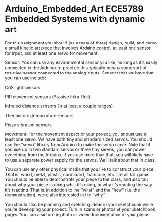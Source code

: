 # Arduino_Embedded_Art   ECE5789 Embedded Systems with dynamic art
For this assignment you should (as a team of three) design, build, and demo a small kinetic art piece that involves Arduino control, at least one sensor for input, and at least one servo for movement.

Sensor: You can use any environmental sensor you like, as long as it’s easily connected to the Arduino. In practice this typically means some sort of resistive sensor connected to the analog inputs. Sensors that we have that you can use include:

CdS light sensors

PIR movement sensors (Passive Infra-Red)

Infrared distance sensors (in at least a couple ranges)

Thermistors (temperature sensors)

Piezo vibration sensors

Movement: For the movement aspect of your project, you should use at least one servo. We have both tiny and standard sized servos. You should use the “servo” library from Arduino to make the servo move. Note that if you use up to two standard servos or three tiny servos, you can power everything from the Arduino. If you use more than that, you will likely have to use a separate power supply for the servos. We’ll talk about that in class.

You can use any other physical media that you like to construct your piece. That is, wood, metal, plastic, cardboard, foamcore, etc. are all fair game. You should be able to demonstrate your piece to the class, and also talk about why your piece is doing what it’s doing, or why it’s reacting the way it’s reacting. That is, in addition to the “what” and the “how” (i.e. the demonstration), we’re also interested in the “why.”

You should also be planning and sketching ideas in your sketchbook while you’re developing your project. Turn in scans or photos of your sketchbook pages. You can also turn in photo or video documentation of your piece. 
